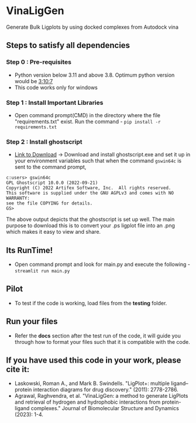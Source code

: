 # VinaLigGen
Generate Bulk Ligplots by using docked complexes from Autodock vina

## Steps to satisfy all dependencies

### Step 0 : Pre-requisites
- Python version below 3.11 and above 3.8. Optimum python version would be [3:10:7](https://www.python.org/downloads/release/python-3107/)
- This code works only for windows

### Step 1 : Install Important Libraries
- Open command prompt(CMD) in the directory where the file "requirements.txt" exist. Run the command - ```pip install -r requirements.txt```

### Step 2 : Install ghostscript
- [Link to Download](https://github.com/ArtifexSoftware/ghostpdl-downloads/releases/download/gs1000/gs1000w64.exe) -> Download and install ghostscript.exe and set it up in your environment variables such that when the command ```gswin64c``` is sent to the command prompt,
```
c:users> gswin64c
GPL Ghostscript 10.0.0 (2022-09-21)
Copyright (C) 2022 Artifex Software, Inc.  All rights reserved.
This software is supplied under the GNU AGPLv3 and comes with NO WARRANTY:
see the file COPYING for details.
GS>
```
The above output depicts that the ghostscript is set up well.
The main purpose to download this is to convert your .ps ligplot file into an .png which makes it easy to view and share.

## Its RunTime!
- Open command prompt and look for main.py and execute the following - ```streamlit run main.py```

## Pilot
- To test if the code is working, load files from the **testing** folder.

## Run your files
- Refer the **docs** section after the test run of the code, it will guide you through how to format your files such that it is compatible with the code.

## If you have used this code in your work, please cite it:
- Laskowski, Roman A., and Mark B. Swindells. "LigPlot+: multiple ligand–protein interaction diagrams for drug discovery." (2011): 2778-2786.
- Agrawal, Raghvendra, et al. "VinaLigGen: a method to generate LigPlots and retrieval of hydrogen and hydrophobic interactions from protein-ligand complexes." Journal of Biomolecular Structure and Dynamics (2023): 1-4.

